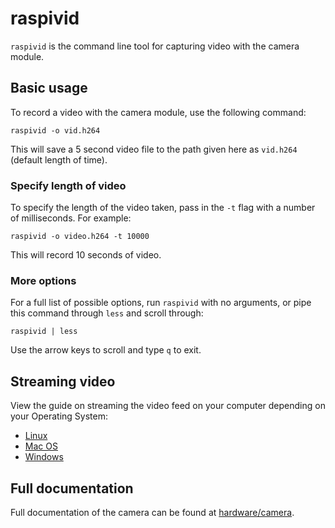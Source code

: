 # raspivid

`raspivid` is the command line tool for capturing video with the camera module.

## Basic usage

To record a video with the camera module, use the following command:

```
raspivid -o vid.h264
```

This will save a 5 second video file to the path given here as `vid.h264` (default length of time).

### Specify length of video

To specify the length of the video taken, pass in the `-t` flag with a number of milliseconds. For example:

```
raspivid -o video.h264 -t 10000
```

This will record 10 seconds of video.

### More options

For a full list of possible options, run `raspivid` with no arguments, or pipe this command through `less` and scroll through:

```
raspivid | less
```

Use the arrow keys to scroll and type `q` to exit.

## Streaming video

View the guide on streaming the video feed on your computer depending on your Operating System:

- [Linux](streaming/linux.md)
- [Mac OS](streaming/mac.md)
- [Windows](streaming/windows.md)

## Full documentation

Full documentation of the camera can be found at [hardware/camera](../../../hardware/camera.md).
